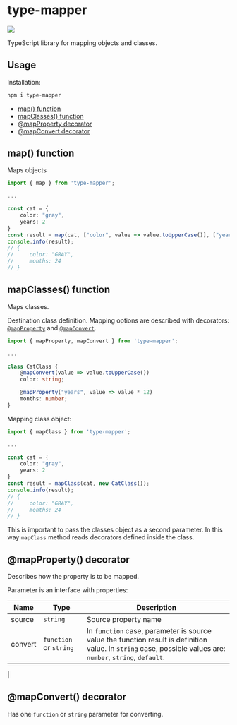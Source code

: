 # type-mapper

<a href="https://www.npmjs.com/package/type-mapperquery-pack">
    <img src="https://nodei.co/npm/type-mapper.png?mini=true">
</a>

TypeScript library for mapping objects and classes.

## Usage

Installation:

```js
npm i type-mapper
```

- [map() function](#map)
- [mapClasses() function](#mapclasses)
- [@mapProperty decorator](#mapproperty-decorator)
- [@mapConvert decorator](#mapconvert-decorator)

## map() function

Maps objects

```ts
import { map } from 'type-mapper';

...

const cat = {
    color: "gray",
    years: 2
}
const result = map(cat, ["color", value => value.toUpperCase()], ["years", value => value * 12,  "months"]);
console.info(result);
// {
//     color: "GRAY",
//     months: 24
// }
```

## mapClasses() function

Maps classes.

Destination class definition. Mapping options are described with decorators: [`@mapProperty`](#mapproperty-decorator) and [`@mapConvert`](#mapconvert-decorator).

```ts
import { mapProperty, mapConvert } from 'type-mapper';

...

class CatClass {
    @mapConvert(value => value.toUpperCase())
    color: string;

    @mapProperty("years", value => value * 12)
    months: number;
}

```

Mapping class object:

```ts
import { mapClass } from 'type-mapper';

...

const cat = {
    color: "gray",
    years: 2
}
const result = mapClass(cat, new CatClass());
console.info(result);
// {
//     color: "GRAY",
//     months: 24
// }
```

This is important to pass the classes object as a second parameter. In this way `mapClass` method reads decorators defined inside the class.

## @mapProperty() decorator

Describes how the property is to be mapped.

Parameter is an interface with properties:

| Name                     |  Type| Description|
| ------------------------ | ---- |------------ |
|source| `string`|Source property name|
|convert|`function` or `string`| In `function` case, parameter is source value the function result is definition value. In `string` case, possible values are: `number`, `string`, `default`.
 |

## @mapConvert() decorator

Has one `function` or `string` parameter for converting.
